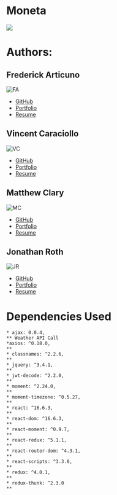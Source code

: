 # Moneta 
![](https://github.com/vin-cent321/Moneta/blob/master/client/src/components/layout/logofinal_2.jpg)

# Authors:
## Frederick Articuno
![FA](https://avatars1.githubusercontent.com/u/44718784?s=100&v=4)
* [GitHub](https://github.com/fkarticuno)
* [Portfolio](https://fkarticuno.github.io/CodingPortfolio/)
* [Resume](https://fkarticuno.github.io/CodingPortfolio/Resume_DEC2019_std.pdf)
## Vincent Caraciollo
![VC](https://avatars3.githubusercontent.com/u/52013834?s=100&v=4)
* [GitHub](https://github.com/vin-cent321)
* [Portfolio](https://vin-cent321.github.io/Bootstrap-Portfolio/)
* [Resume](https://reactjs.org)
## Matthew Clary
![MC](https://avatars2.githubusercontent.com/u/52682135?s=100&v=4)
* [GitHub](https://github.com/clarymt)
* [Portfolio](https://clarymt.github.io/Bootstrap-Portfolio/)
* [Resume](https://reactjs.org)
## Jonathan Roth
![JR](https://avatars0.githubusercontent.com/u/32680255?s=100&v=4)
* [GitHub](https://github.com/brucegenerator)
* [Portfolio](https://brucegenerator.github.io/Responsive-Portfolio/)
* [Resume](https://reactjs.org)

# Dependencies Used
    * ajax: 0.0.4,
    ** Weather API Call
    *axios: ^0.18.0,
    ** 
    * classnames: ^2.2.6,
    **
    * jquery: ^3.4.1,
    **
    * jwt-decode: ^2.2.0,
    **
    * moment: ^2.24.0,
    **
    * moment-timezone: ^0.5.27,
    **
    * react: ^16.6.3,
    **
    * react-dom: ^16.6.3,
    **
    * react-moment: ^0.9.7,
    **
    * react-redux: ^5.1.1,
    **
    * react-router-dom: ^4.3.1,
    **
    * react-scripts: ^3.3.0,
    **
    * redux: ^4.0.1,
    **
    * redux-thunk: ^2.3.0
    **
